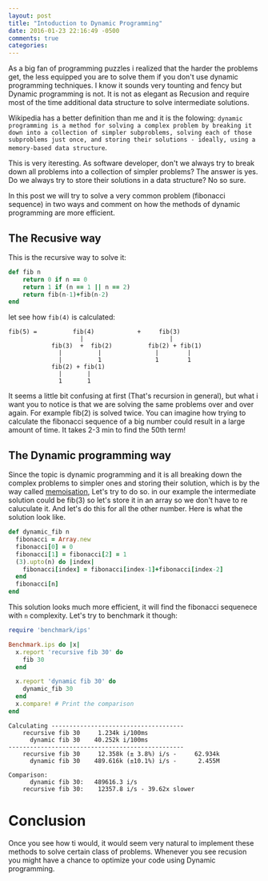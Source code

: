 ```yaml
---
layout: post
title: "Intoduction to Dynamic Programming"
date: 2016-01-23 22:16:49 -0500
comments: true
categories: 
---
```


As a big fan of programming puzzles i realized that the harder the problems get, the less equipped you are to solve them if you don't use dynamic programming techniques. I know it sounds very tounting and fency but Dynamic programming is not. It is not as elegant as Recusion and require most of the time additional data structure to solve intermediate solutions. 

Wikipedia has a better definition than me and it is the folowing: `dynamic programming is a method for solving a complex problem by breaking it down into a collection of simpler subproblems, solving each of those subproblems just once, and storing their solutions - ideally, using a memory-based data structure`. 

This is very iteresting. As software developer, don't we always try to break down all problems into a collection of simpler problems? The answer is yes. Do we always try to store their solutions in a data structure? No so sure.

In this post we will try to solve a very common problem (fibonacci sequence) in two ways and comment on how the methods of dynamic programming are more efficient.

## The Recusive way
This is the recursive way to solve it:

```ruby
def fib n
    return 0 if n == 0
    return 1 if (n == 1 || n == 2)
    return fib(n-1)+fib(n-2)
end
```

let see how ```fib(4)``` is calculated:

```
fib(5) =          fib(4)            +     fib(3)
                    |                        |
            fib(3)  +  fib(2)          fib(2) + fib(1)
              |          |               |        |
              |          1               1        1
            fib(2) + fib(1)      
              |       |
              1       1
```
It seems a little bit confusing at first (That's recursion in general), but what i want you to notice is that we are solving the same problems over and over again. For example fib(2) is solved twice. You can imagine how trying to calculate the fibonacci sequence of a big number could result in a large amount of time. It takes 2-3 min to find the 50th term!

## The Dynamic programming way

Since the topic is dynamic programming and it is all breaking down the complex problems to simpler ones and storing their solution, which is by the way called [memoisation](https://en.wikipedia.org/wiki/Memoization), Let's try to do so. in our example the intermediate solution could be fib(3) so let's store it in an array so we don't have to re caluculate it. And let's do this for all the other number.
Here is what the solution look like.

```ruby
def dynamic_fib n
  fibonacci = Array.new
  fibonacci[0] = 0
  fibonacci[1] = fibonacci[2] = 1
  (3).upto(n) do |index|
    fibonacci[index] = fibonacci[index-1]+fibonacci[index-2]
  end
  fibonacci[n]
end
```
This solution looks much more efficient, it will find the fibonacci sequenece with `n` complexity. Let's try to benchmark it though:

```ruby
require 'benchmark/ips'

Benchmark.ips do |x|
  x.report 'recursive fib 30' do
    fib 30
  end

  x.report 'dynamic fib 30' do
    dynamic_fib 30
  end
  x.compare! # Print the comparison
end
```

```
Calculating -------------------------------------
    recursive fib 30     1.234k i/100ms
      dynamic fib 30    40.252k i/100ms
-------------------------------------------------
    recursive fib 30     12.358k (± 3.8%) i/s -     62.934k
      dynamic fib 30    489.616k (±10.1%) i/s -      2.455M

Comparison:
      dynamic fib 30:   489616.3 i/s
    recursive fib 30:    12357.8 i/s - 39.62x slower
```


# Conclusion

Once you see how ti would, it would seem very natural to implement these methods to solve certain class of problems. Whenever you see recusion you might have a chance to optimize your code using Dynamic programming.




